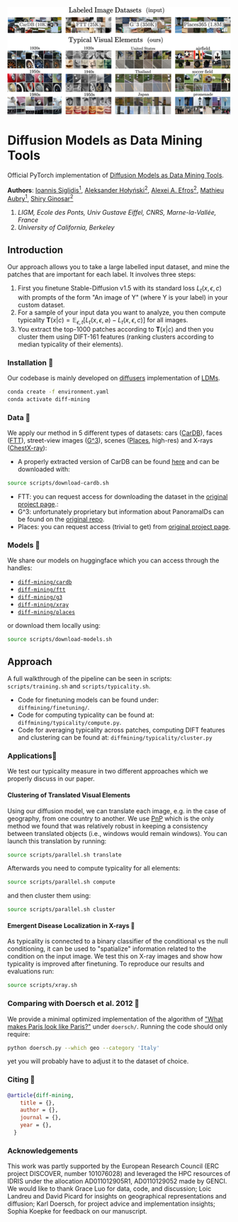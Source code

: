![teaser.png](./.media/Teaser.png)
# Diffusion Models as Data Mining Tools

Official PyTorch implementation of [Diffusion Models as Data Mining Tools](https://imagine.enpc.fr/~ioannis.siglidis/diff-mining).  

**Authors**: [Ioannis Siglidis<sup>1</sup>](https://imagine.enpc.fr/~siglidii/), [Aleksander Hołyński<sup>2</sup>](https://holynski.org/), [Alexei A. Efros<sup>2</sup>](https://people.eecs.berkeley.edu/~efros/), [Mathieu Aubry<sup>1</sup>](https://imagine.enpc.fr/~aubrym/), [Shiry Ginosar<sup>2</sup>](https://people.eecs.berkeley.edu/~shiry/)

1. _LIGM, Ecole des Ponts, Univ Gustave Eiffel, CNRS, Marne-la-Vallée, France_  
2. _University of California, Berkeley_

## Introduction 
Our approach allows you to take a large labelled input dataset, and mine the patches that are important for each label.
It involves three steps: 
1. First you finetune Stable-Diffusion v1.5 with its standard loss $L_t(x, \epsilon, c)$ with prompts of the form $\text{"An image of Y"}$ (where Y is your label) in your custom dataset.  
2. For a sample of your input data you want to analyze, you then compute typicality $\mathbf{T}(x|c) =  \mathbb{E}_{\epsilon,t}[L_t(x, \epsilon, \varnothing) - L_t(x, \epsilon, c)]$ for all images.
3. You extract the top-1000 patches according to $\mathbf{T}(x | c)$ and then you cluster them using DIFT-161 features (ranking clusters according to median typicality of their elements).

### Installation 🌱
Our codebase is mainly developed on [diffusers](https://github.com/huggingface/diffusers/) implementation of [LDMs](https://arxiv.org/abs/2112.10752).
```bash
conda create -f environment.yaml
conda activate diff-mining
```

### Data 💽
We apply our method in 5 different types of datasets: cars ([CarDB](https://pages.cs.wisc.edu/~yongjaelee/projects/lee_efros_hebert_bookchapter.pdf)), faces ([FTT](https://facesthroughtime.github.io/)), street-view images ([G^3](https://arxiv.org/abs/2211.15521)), scenes ([Places](http://places2.csail.mit.edu/download.html), high-res) and X-rays ([ChestX-ray](https://arxiv.org/abs/1705.02315)):

- A properly extracted version of CarDB can be found [here](https://huggingface.co/datasets/diff-mining/cardb) and can be downloaded with:
```bash
source scripts/download-cardb.sh
```
- FTT: you can request access for downloading the dataset in the [original project page](https://facesthroughtime.github.io/).: 
- G^3: unfortunately proprietary but information about PanoramaIDs can be found on the [original repo](https://github.com/g-luo/geolocation_via_guidebook_grounding).
- Places: you can request access (trivial to get) from [original project page](https://forms.gle/w4VoNMED3hgb1m3AA).

### Models 🔬
We share our models on huggingface which you can access through the handles:
- [`diff-mining/cardb`](https://huggingface.co/diff-mining/cardb)
- [`diff-mining/ftt`](https://huggingface.co/diff-mining/ftt)
- [`diff-mining/g3`](https://huggingface.co/diff-mining/g3)
- [`diff-mining/xray`](https://huggingface.co/diff-mining/xray)
- [`diff-mining/places`](https://huggingface.co/diff-mining/places)

or download them locally using:
```bash
source scripts/download-models.sh
```

## Approach 

A full walkthrough of the pipeline can be seen in scripts: `scripts/training.sh` and `scripts/typicality.sh`.
- Code for finetuning models can be found under: `diffmining/finetuning/`.
- Code for computing typicality can be found at: `diffmining/typicality/compute.py`.
- Code for averaging typicality across patches, computing DIFT features and clustering can be found at: `diffmining/typicality/cluster.py`

### Applications🔸

We test our typicality measure in two different approaches which we properly discuss in our paper.

#### Clustering of Translated Visual Elements 
Using our diffusion model, we can translate each image, e.g. in the case of geography, from one country to another.
We use [PnP](https://arxiv.org/abs/2211.12572) which is the only method we found that was relatively robust in keeping a consistency between translated objects (i.e., windows would remain windows).
You can launch this translation by running:
```bash
source scripts/parallel.sh translate
```

Afterwards you need to compute typicality for all elements:
```bash
source scripts/parallel.sh compute
```

and then cluster them using:
```bash
source scripts/parallel.sh cluster
```

#### Emergent Disease Localization in X-rays 🩻
As typicality is connected to a binary classifier of the conditional vs the null conditioning, it can be used to "spatialize" information related to the condition on the input image.
We test this on X-ray images and show how typicality is improved after finetuning. To reproduce our results and evaluations run:
```bash
source scripts/xray.sh
```

### Comparing with Doersch et al. 2012 🥐
We provide a minimal optimized implementation of the algorithm of ["What makes Paris look like Paris?"](http://graphics.cs.cmu.edu/projects/whatMakesParis/) under `doersch/`.
Running the code should only require:
```bash
python doersch.py --which geo --category 'Italy'
```
yet you will probably have to adjust it to the dataset of choice.

### Citing 💫

```bibtex
@article{diff-mining,
    title = {},
    author = {},
    journal = {},
    year = {},
  }
```

### Acknowledgements 
This work was partly supported by the European Research Council (ERC project DISCOVER, number 101076028) and leveraged the HPC resources of IDRIS under the allocation AD011012905R1, AD0110129052 made
by GENCI. We would like to thank Grace Luo for data, code, and discussion; Loic Landreu and David Picard for insights on geographical representations and diffusion; Karl Doersch, for project advice and implementation insights; Sophia Koepke for feedback on our manuscript.